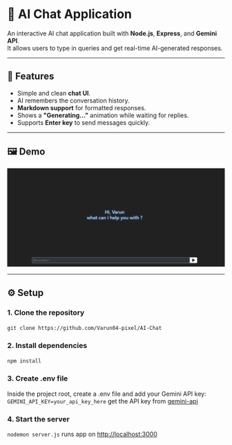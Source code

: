 # 💬 AI Chat Application

An interactive AI chat application built with **Node.js**, **Express**, and **Gemini API**.  
It allows users to type in queries and get real-time AI-generated responses.

---

## 🚀 Features
- Simple and clean **chat UI**.
- AI remembers the conversation history.
- **Markdown support** for formatted responses.
- Shows a **"Generating..."** animation while waiting for replies.
- Supports **Enter key** to send messages quickly.

---

## 🖼️ Demo

![App Screenshot](./public/demo.png)

---

## ⚙️ Setup

### 1. Clone the repository
`git clone https://github.com/Varun04-pixel/AI-Chat`

### 2. Install dependencies
`npm install`

### 3. Create .env file
Inside the project root, create a .env file and add your Gemini API key:
`GEMINI_API_KEY=your_api_key_here`
get the API key from [gemini-api](https://aistudio.google.com/welcome?utm_source=google&utm_medium=cpc&utm_campaign=FY25-global-DR-gsem-BKWS-1710442&utm_content=text-ad-none-any-DEV_c-CRE_726176536025-ADGP_Hybrid%20%7C%20BKWS%20-%20EXA%20%7C%20Txt-Gemini-Gemini%20API-KWID_43700081658540311-aud-2301157399655:kwd-927524447508&utm_term=KW_gemini%20api-ST_gemini%20api&gclsrc=aw.ds&gad_source=1&gad_campaignid=20860602951&gbraid=0AAAAACn9t648zGZXs2kFuOv6Yc7kIZDwY&gclid=Cj0KCQjww4TGBhCKARIsAFLXndTnMnQSezBHRIRgTnNW5cksSvseTIyelb1hrYre-LTH5-PSm1Tn9jcaApmVEALw_wcB)

### 4. Start the server
`nodemon server.js`
runs app on [http://localhost:3000](http://localhost:3000)
